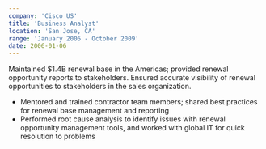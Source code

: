 ```yaml
---
company: 'Cisco US'
title: 'Business Analyst'
location: 'San Jose, CA'
range: 'January 2006 - October 2009'
date: 2006-01-06
---
```


Maintained \$1.4B renewal base in the Americas; provided renewal opportunity reports to stakeholders. Ensured accurate visibility of renewal opportunities to stakeholders in the sales organization.

- Mentored and trained contractor team members; shared best practices for renewal base management and reporting
- Performed root cause analysis to identify issues with renewal opportunity management tools, and worked with global IT for quick resolution to problems
